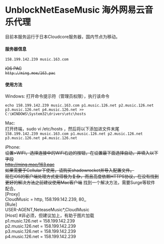 # UnblockNetEaseMusic 海外网易云音乐代理

目前本服务运行于日本Cloudcore服务器，国内节点为移动。

#### 服务器信息</br>
`158.199.142.239 music.163.com`

~~iOS PAC</br>
`http://ming.moe/163.pac`~~

#### 使用方法

Windows:
打开命令提示符（管理员权限），执行该命令

`echo 158.199.142.239 music.163.com p1.music.126.net p2.music.126.net p3.music.126.net p4.music.126.net >> C:\WINDOWS\System32\drivers\etc\hosts`

Mac:</br>
打开终端，sudo vi /etc/hosts ，然后将以下添加进文件末尾</br>
`158.199.142.239 music.163.com p1.music.126.net p2.music.126.net p3.music.126.net p4.music.126.net`

iPhone:</br>
~~设置>WIFI，选择连接中的WiFi右边的按钮，在设置最下面选择自动，并填入以下字段</br>
http://ming.moe/163.pac</br>
如果需要于Cellular下使用，请购买shadowrocket并导入配置文件。</br>~~
~~现在iOS的客户端处理方式变得极为复杂，而且高度依赖HTTPS协议，在没有找到更好的解决方法之前建议使用Mac客户端~~
找到一个解决方法，需要Surge等软件配合。</br>
[Proxy]</br>
CloudMusic = http, 158.199.142.239, 80,,</br>
[Rule]</br>
USER-AGENT,NeteaseMusic*,CloudMusic</br>
[Host] #非必须，但建议加上，有助于图片加载</br>
p1.music.126.net = 158.199.142.239</br>
p2.music.126.net = 158.199.142.239</br>
p3.music.126.net = 158.199.142.239</br>
p4.music.126.net = 158.199.142.239</br>
